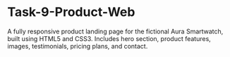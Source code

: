 # Task-9-Product-Web
A fully responsive product landing page for the fictional Aura Smartwatch, built using HTML5 and CSS3. Includes hero section, product features, images, testimonials, pricing plans, and contact.
